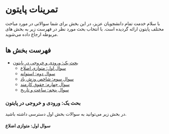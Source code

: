 # تمرینات پایتون
با سلام خدمت تمام دانشجویان عزیز، در این بخش برای شما سوالاتی در مورد مباحث مختلف پایتون ارائه گردیده است.
با انتخاب بحث مورد نظر در فهرست زیر به بخش های مربوطه ارجاع داده می‌شوید.

## فهرست بخش ها
* <a href='part_one'>بحث یک: ورودی و خروجی در پایتون </a>
  * <a href='part_one_1'>سوال اول: متوازی اضلاع </a>
  * <a href='part_one_2'>سوال دوم: استوانه </a>
  * <a href='part_one_3'>سوال سوم: شاخص وزش باد </a>
  * <a href='part_one_4'> سوال چهارم: حقوق کارمند </a>
  * <a href='part_one_5'>سوال پنجم: ساعت و تاریخ </a>


<h3 id='part_one'>بحث یک: ورودی و خروجی در پایتون </h3>

در بخش زیر می‌توانید به سوالات بخش اول دسترسی داشته باشید.
<h4 id='part_one_1'>سوال اول: متوازی اضلاع </h4>
